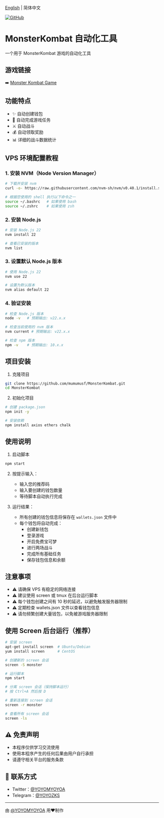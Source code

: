 [English](README_EN.md) | 简体中文

[![GitHub](https://img.shields.io/badge/GitHub-MonsterKombat-blue?logo=github)](https://github.com/mumumusf/MonsterKombat)

# MonsterKombat 自动化工具

一个用于 MonsterKombat 游戏的自动化工具

## 游戏链接

➡️ [Monster Kombat Game](https://game.monsterkombat.io/?ref=vztUSN9j)

## 功能特点

- ✨ 自动创建钱包
- 🎯 自动完成游戏任务
- ⚔️ 自动战斗
- 💰 自动领取奖励
- 📊 详细的战斗数据统计

## VPS 环境配置教程

### 1. 安装 NVM（Node Version Manager）

```bash
# 下载并安装 nvm
curl -o- https://raw.githubusercontent.com/nvm-sh/nvm/v0.40.1/install.sh | bash

# 根据您使用的 shell 执行以下命令之一
source ~/.bashrc   # 如果使用 bash
source ~/.zshrc    # 如果使用 zsh
```

### 2. 安装 Node.js

```bash
# 安装 Node.js 22
nvm install 22

# 查看已安装的版本
nvm list
```

### 3. 设置默认 Node.js 版本

```bash
# 使用 Node.js 22
nvm use 22

# 设置为默认版本
nvm alias default 22
```

### 4. 验证安装

```bash
# 检查 Node.js 版本
node -v   # 预期输出: v22.x.x

# 检查当前使用的 nvm 版本
nvm current # 预期输出: v22.x.x

# 检查 npm 版本
npm -v    # 预期输出: 10.x.x
```

## 项目安装

1. 克隆项目
```bash
git clone https://github.com/mumumusf/MonsterKombat.git
cd MonsterKombat
```

2. 初始化项目
```bash
# 创建 package.json
npm init -y

# 安装依赖
npm install axios ethers chalk
```

## 使用说明

1. 启动脚本
```bash
npm start
```

2. 按提示输入：
   - 输入您的推荐码
   - 输入要创建的钱包数量
   - 等待脚本自动执行完成

3. 运行结果：
   - 所有创建的钱包信息将保存在 `wallets.json` 文件中
   - 每个钱包将自动完成：
     * 创建新钱包
     * 登录游戏
     * 开启免费宝可梦
     * 进行两场战斗
     * 完成所有基础任务
     * 保存钱包信息和余额

## 注意事项

- ⚠️ 请确保 VPS 有稳定的网络连接
- ⚠️ 建议使用 screen 或 tmux 在后台运行脚本
- ⚠️ 每个钱包创建之间有 10 秒的延迟，以避免触发服务器限制
- ⚠️ 定期检查 wallets.json 文件以查看钱包信息
- ⚠️ 请勿频繁创建大量钱包，以免被游戏服务器限制

## 使用 Screen 后台运行（推荐）

```bash
# 安装 screen
apt-get install screen  # Ubuntu/Debian
yum install screen      # CentOS

# 创建新的 screen 会话
screen -S monster

# 运行脚本
npm start

# 分离 screen 会话（保持脚本运行）
# 按 Ctrl+A 然后按 D

# 重新连接到 screen 会话
screen -r monster

# 查看所有 screen 会话
screen -ls
```

## ⚠️ 免责声明

- 本程序仅供学习交流使用
- 使用本程序产生的任何后果由用户自行承担
- 请遵守相关平台的服务条款

## 📱 联系方式

- Twitter：[@YOYOMYOYOA](https://x.com/YOYOMYOYOA)
- Telegram：[@YOYOZKS](https://t.me/YOYOZKS)

---
由 [@YOYOMYOYOA](https://x.com/YOYOMYOYOA) 用❤️制作 